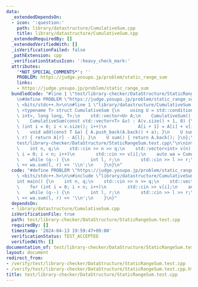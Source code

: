 ```yaml
---
data:
  _extendedDependsOn:
  - icon: ':question:'
    path: library/datastructure/CumulativeSum.cpp
    title: library/datastructure/CumulativeSum.cpp
  _extendedRequiredBy: []
  _extendedVerifiedWith: []
  _isVerificationFailed: false
  _pathExtension: cpp
  _verificationStatusIcon: ':heavy_check_mark:'
  attributes:
    '*NOT_SPECIAL_COMMENTS*': ''
    PROBLEM: https://judge.yosupo.jp/problem/static_range_sum
    links:
    - https://judge.yosupo.jp/problem/static_range_sum
  bundledCode: "#line 1 \"test/library-checker/DataStructure/StaticRangeSum.test.cpp\"\
    \n#define PROBLEM \"https://judge.yosupo.jp/problem/static_range_sum\"\n#include\
    \ <bits/stdc++.h>\n\n#line 1 \"library/datastructure/CumulativeSum.cpp\"\ntemplate\
    \ <typename T> struct CumulativeSum {\n    using U = std::conditional_t<std::is_same_v<T,\
    \ int>, long long, T>;\n    std::vector<U> A;\n    CumulativeSum() : A(1, 0) {}\n\
    \    CumulativeSum(const std::vector<T> &v) : A(v.size() + 1, 0) {\n        for\
    \ (int i = 0; i < v.size(); i++)\n            A[i + 1] = A[i] + v[i];\n    }\n\
    \    void add(const T &a) { A.push_back(A.back() + a); }\n    U sum(int l, int\
    \ r) { return A[r] - A[l]; }\n    U sum() { return A.back(); }\n};\n#line 5 \"\
    test/library-checker/DataStructure/StaticRangeSum.test.cpp\"\n\nint main() {\n\
    \    int n, q;\n    std::cin >> n >> q;\n    std::vector<int> v(n);\n    for (int\
    \ i = 0; i < n; i++)\n        std::cin >> v[i];\n    auto wa = CumulativeSum(v);\n\
    \    while (q--) {\n        int l, r;\n        std::cin >> l >> r;\n        std::cout\
    \ << wa.sum(l, r) << '\\n';\n    }\n}\n"
  code: "#define PROBLEM \"https://judge.yosupo.jp/problem/static_range_sum\"\n#include\
    \ <bits/stdc++.h>\n\n#include \"library/datastructure/CumulativeSum.cpp\"\n\n\
    int main() {\n    int n, q;\n    std::cin >> n >> q;\n    std::vector<int> v(n);\n\
    \    for (int i = 0; i < n; i++)\n        std::cin >> v[i];\n    auto wa = CumulativeSum(v);\n\
    \    while (q--) {\n        int l, r;\n        std::cin >> l >> r;\n        std::cout\
    \ << wa.sum(l, r) << '\\n';\n    }\n}"
  dependsOn:
  - library/datastructure/CumulativeSum.cpp
  isVerificationFile: true
  path: test/library-checker/DataStructure/StaticRangeSum.test.cpp
  requiredBy: []
  timestamp: '2024-04-13 19:59:47+09:00'
  verificationStatus: TEST_ACCEPTED
  verifiedWith: []
documentation_of: test/library-checker/DataStructure/StaticRangeSum.test.cpp
layout: document
redirect_from:
- /verify/test/library-checker/DataStructure/StaticRangeSum.test.cpp
- /verify/test/library-checker/DataStructure/StaticRangeSum.test.cpp.html
title: test/library-checker/DataStructure/StaticRangeSum.test.cpp
---
```

